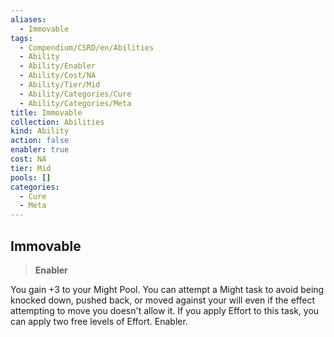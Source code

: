 ```yaml
---
aliases:
  - Immovable
tags:
  - Compendium/CSRD/en/Abilities
  - Ability
  - Ability/Enabler
  - Ability/Cost/NA
  - Ability/Tier/Mid
  - Ability/Categories/Cure
  - Ability/Categories/Meta
title: Immovable
collection: Abilities
kind: Ability
action: false
enabler: true
cost: NA
tier: Mid
pools: []
categories:
  - Cure
  - Meta
---
```

## Immovable    
>**Enabler**  
    
You gain +3 to your Might Pool. You can attempt a Might task to avoid being knocked down, pushed back, or moved against your will even if the effect attempting to move you doesn't allow it. If you apply Effort to this task, you can apply two free levels of Effort. Enabler.